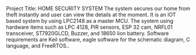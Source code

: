 Project Title: HOME SECURITY SYSTEM
The system secures our home from theft instantly and user can view the details at the moment. It is an IOT based system by using LPC2148 as a master MCU. The system using hardware items such as LPC 4128, PIR sensors, ESP 32 cam, NRFL01 transceiver, ST7920GLCD, Buzzer, and 18650 lion battery. Software requirements are Keil software, eagle software for the schematic diagram, C language, and FreeRTOS..
